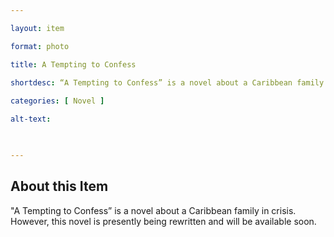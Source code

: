 ```yaml
--- 

layout: item 

format: photo 

title: A Tempting to Confess

shortdesc: “A Tempting to Confess” is a novel about a Caribbean family in crisis. However, this novel is presently being rewritten and will be available soon.”
 
categories: [ Novel ]

alt-text:  

 

--- 
```


## About this Item 

"A Tempting to Confess” is a novel about a Caribbean family in crisis. However, this novel is presently being rewritten and will be available soon.
